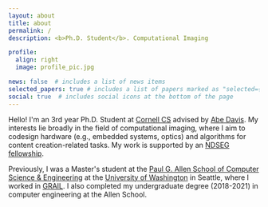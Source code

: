 ```yaml
---
layout: about
title: about
permalink: /
description: <b>Ph.D. Student</b>. Computational Imaging

profile:
  align: right
  image: profile_pic.jpg

news: false  # includes a list of news items
selected_papers: true # includes a list of papers marked as "selected={true}"
social: true  # includes social icons at the bottom of the page
---
```


Hello! I'm an 3rd year Ph.D. Student at [Cornell CS](https://www.cs.cornell.edu/) advised by [Abe Davis](https://www.cs.cornell.edu/abe/group/). My interests lie broadly in the field of computational imaging, where I aim to codesign hardware (e.g., embedded systems, optics) and algorithms for content creation-related tasks. My work is supported by an [NDSEG fellowship](https://ndseg.org/). 

Previously, I was a Master's student at the [Paul G. Allen School of Computer Science & Engineering](https://www.cs.washington.edu/) at the [University of Washington](https://www.washington.edu/) in Seattle, where I worked in [GRAIL](https://grail.cs.washington.edu/). I also completed my undergraduate degree (2018-2021) in computer engineering at the Allen School.

